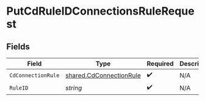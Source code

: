 # PutCdRuleIDConnectionsRuleRequest


## Fields

| Field                                                              | Type                                                               | Required                                                           | Description                                                        |
| ------------------------------------------------------------------ | ------------------------------------------------------------------ | ------------------------------------------------------------------ | ------------------------------------------------------------------ |
| `CdConnectionRule`                                                 | [shared.CdConnectionRule](../../models/shared/cdconnectionrule.md) | :heavy_check_mark:                                                 | N/A                                                                |
| `RuleID`                                                           | *string*                                                           | :heavy_check_mark:                                                 | N/A                                                                |